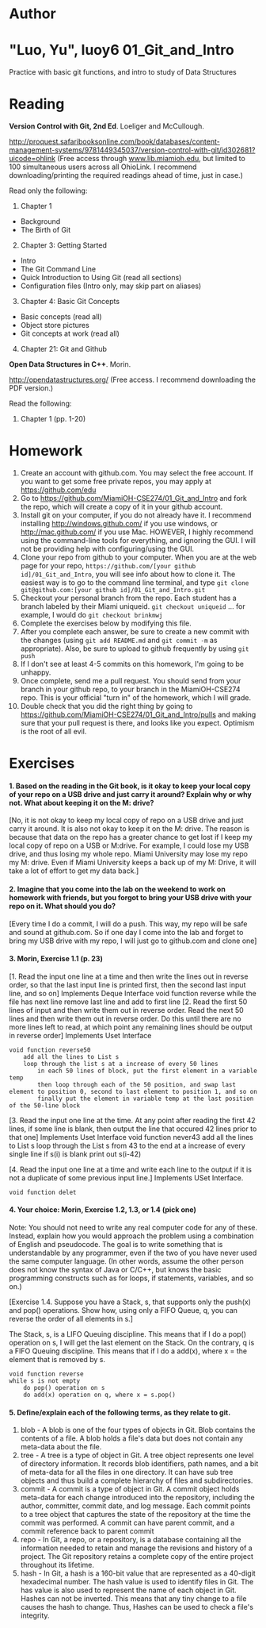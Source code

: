 Author
==========
"Luo, Yu", luoy6
01_Git_and_Intro
================

Practice with basic git functions, and intro to study of Data Structures

Reading
=======

**Version Control with Git, 2nd Ed**. Loeliger and McCullough. 

http://proquest.safaribooksonline.com/book/databases/content-management-systems/9781449345037/version-control-with-git/id302681?uicode=ohlink (Free access through www.lib.miamioh.edu, but limited to 100 simultaneous users across all OhioLink. I recommend downloading/printing the required readings ahead of time, just in case.)

Read only the following:

1. Chapter 1
  * Background
  * The Birth of Git
2. Chapter 3: Getting Started
  * Intro
  * The Git Command Line
  * Quick Introduction to Using Git (read all sections)
  * Configuration files (Intro only, may skip part on aliases)
3. Chapter 4: Basic Git Concepts
  * Basic concepts (read all)
  * Object store pictures
  * Git concepts at work (read all)
4. Chapter 21: Git and Github

**Open Data Structures in C++**. Morin. 

http://opendatastructures.org/ (Free access. I recommend downloading the PDF version.)

Read the following:

1. Chapter 1 (pp. 1-20)

Homework
========

1. Create an account with github.com. You may select the free account. If you want to get some free private repos, you may apply at https://github.com/edu
2. Go to https://github.com/MiamiOH-CSE274/01_Git_and_Intro and fork the repo, which will create a copy of it in your github account.
3. Install git on your computer, if you do not already have it. I recommend installing http://windows.github.com/ if you use windows, or http://mac.github.com/ if you use Mac. HOWEVER, I highly recommend using the command-line tools for everything, and ignoring the GUI. I will not be providing help with configuring/using the GUI.
4. Clone your repo from github to your computer. When you are at the web page for your repo, `https://github.com/[your github id]/01_Git_and_Intro`, you will see info about how to clone it. The easiest way is to go to the command line terminal, and type `git clone git@github.com:[your github id]/01_Git_and_Intro.git`
5. Checkout your personal branch from the repo. Each student has a branch labeled by their Miami uniqueid. `git checkout uniqueid` ... for example, I would do `git checkout brinkmwj`
6. Complete the exercises below by modifying this file.
7. After you complete each answer, be sure to create a new commit with the changes (using `git add README.md` and `git commit -m` as appropriate). Also, be sure to upload to github frequently by using `git push`
8. If I don't see at least 4-5 commits on this homework, I'm going to be unhappy.
9. Once complete, send me a pull request. You should send from your branch in your github repo, to your branch in the MiamiOH-CSE274 repo. This is your official "turn in" of the homework, which I will grade.
10. Double check that you did the right thing by going to https://github.com/MiamiOH-CSE274/01_Git_and_Intro/pulls and making sure that your pull request is there, and looks like you expect. Optimism is the root of all evil.

Exercises
=========

#### 1. Based on the reading in the Git book, is it okay to keep your local copy of your repo on a USB drive and just carry it around? Explain why or why not. What about keeping it on the M: drive?

[No, it is not okay to keep my local copy of repo on a USB drive and just carry it around. It is also not okay to keep it on the M: drive. The reason is because that data on the repo has a greater chance to get lost if I keep my local copy of repo on a USB or M:drive. For example, I could lose my USB drive, and thus losing my whole repo. Miami University may lose my repo my M: drive. Even if Miami University keeps a back up of my M: Drive, it will take a lot of effort to get my data back.]

#### 2. Imagine that you come into the lab on the weekend to work on homework with friends, but you forgot to bring your USB drive with your repo on it. What should you do?

[Every time I do a commit, I will do a push. This way, my repo will be safe and sound at github.com. So if one day I come into the lab and forget to bring my USB drive with my repo, I will just go to github.com and clone one]

#### 3. Morin, Exercise 1.1 (p. 23)

[1. Read the input one line at a time and then write the lines out in reverse order, so that the last input line is printed first, then the second last input line, and so on]
Implements Deque Interface
	void function reverse
		while the file has next line
			remove last line and add to first line
[2. Read the first 50 lines of input and then write them out in reverse order. Read the next 50 lines and then write them out in reverse order. Do this until there are no more lines left to read, at which point any remaining lines should be output in reverse order]
Implements Uset Interface

	void function reverse50
		add all the lines to List s
		loop through the list s at a increase of every 50 lines
			in each 50 lines of block, put the first element in a variable temp
			then loop through each of the 50 position, and swap last element to position 0, second to last element to position 1, and so on
			finally put the element in variable temp at the last position of the 50-line block
			
[3. Read the input one line at the time. At any point after reading the first 42 lines, if some line is blank, then output the line that occured 42 lines prior to that one]
Implements Uset Interface
	void function never43
		add all the lines to List s
		loop through the List s from 43 to the end at a increase of every single line
			if s(i) is blank
				print out s(i-42)
				
[4. Read the input one line at a time and write each line to the output if it is not a duplicate of some previous input line.]
Implements USet Interface. 

	void function delet

#### 4. Your choice: Morin, Exercise 1.2, 1.3, or 1.4 (pick one)

Note: You should not need to write any real computer code for any of these. Instead, explain how you would approach the problem using a combination of English and pseudocode. The goal is to write something that is understandable by any programmer, even if the two of you have never used the same computer language. (In other words, assume the other person does not know the syntax of Java or C/C++, but knows the basic programming constructs such as for loops, if statements, variables, and so on.)

[Exercise 1.4. Suppose you have a Stack, s, that supports only the push(x) and pop() operations. Show how, using only a FIFO Queue, q, you can reverse the order of all elements in s.]

The Stack, s, is a LIFO Queuing discipline. This means that if I do a pop() operation on s, I will get the last element on the Stack. 
On the contrary, q is a FIFO Queuing discipline. This means that if I do a add(x), where x = the element that is removed by s.  
	
	void function reverse
	while s is not empty
		do pop() operation on s
		do add(x) operation on q, where x = s.pop()


#### 5. Define/explain each of the following terms, as they relate to git.

1. blob - A blob is one of the four types of objects in Git. Blob contains the contents of a file. A blob holds a file's data but does not contain any meta-data about the file. 
2. tree - A tree is a type of object in Git. A tree object represents one level of directory information. It records blob identifiers, path names, and a bit of meta-data for all the files in one directory. It can have sub tree objects and thus build a complete hierarchy of files and subdirectories. 
3. commit - A commit is a type of object in Git. A commit object holds meta-data for each change introduced into the repository, including the author, committer, commit date, and log message. Each commit points to a tree object that captures the state of the repository at the time the commit was performed. A commit can have parent commit, and a commit reference back to parent commit 
4. repo - In Git, a repo, or a repository, is a database containing all the information needed to retain and manage the revisions and history of a project. The Git repository retains a complete copy of the entire project throughout its lifetime.
5. hash - In Git, a hash is a 160-bit value that are represented as a 40-digit hexadecimal number. The hash value is used to identify files in Git. The has value is also used to represent the name of each object in Git. Hashes can not be inverted. This means that any tiny change to a file causes the hash to change. Thus, Hashes can be used to check a file's integrity.  